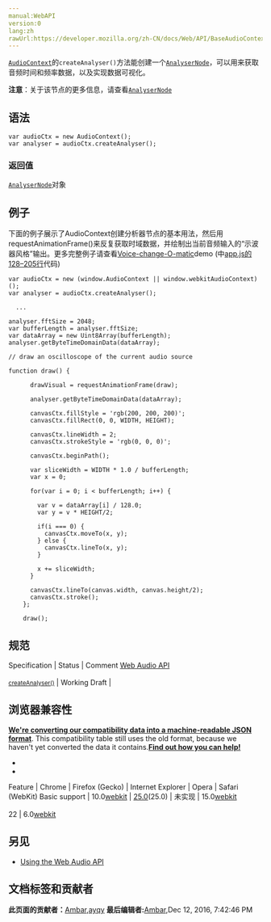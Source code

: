 ```yaml
---
manual:WebAPI
version:0
lang:zh
rawUrl:https://developer.mozilla.org/zh-CN/docs/Web/API/BaseAudioContext/createAnalyser
---
```






[`AudioContext`](%2544 "AudioContext接口表示由音频模块连接而成的音频处理图，每个模块对应一个AudioNode。AudioContext可以控制它所包含的节点的创建，以及音频处理、解码操作的执行。做任何事情之前都要先创建AudioContext对象，因为一切都发生在这个环境之中。")的`createAnalyser()`方法能创建一个[`AnalyserNode`](%2531 "AnalyserNode 赋予了节点可以提供实时频率及时间域分析的信息。它使一个 AudioNode 通过音频流不做修改的从输入到输出, 但允许你获取生成的数据, 处理它并创建音频可视化.")，可以用来获取音频时间和频率数据，以及实现数据可视化。




**注意**：关于该节点的更多信息，请查看[`AnalyserNode`](%2531 "AnalyserNode 赋予了节点可以提供实时频率及时间域分析的信息。它使一个 AudioNode 通过音频流不做修改的从输入到输出, 但允许你获取生成的数据, 处理它并创建音频可视化.")



## 语法<a name="语法"></a>

```
var audioCtx = new AudioContext();
var analyser = audioCtx.createAnalyser();
```

### 返回值<a name="Description"></a>


[`AnalyserNode`](%2531 "AnalyserNode 赋予了节点可以提供实时频率及时间域分析的信息。它使一个 AudioNode 通过音频流不做修改的从输入到输出, 但允许你获取生成的数据, 处理它并创建音频可视化.")对象


## 例子<a name="Examples"></a>


下面的例子展示了AudioContext创建分析器节点的基本用法，然后用requestAnimationFrame()来反复获取时域数据，并绘制出当前音频输入的“示波器风格”输出。更多完整例子请查看[Voice-change-O-matic](%3430 "")demo (中[app.js的128–205行](%3431 "")代码)


```
var audioCtx = new (window.AudioContext || window.webkitAudioContext)();
var analyser = audioCtx.createAnalyser();

  ...

analyser.fftSize = 2048;
var bufferLength = analyser.fftSize;
var dataArray = new Uint8Array(bufferLength);
analyser.getByteTimeDomainData(dataArray);

// draw an oscilloscope of the current audio source

function draw() {

      drawVisual = requestAnimationFrame(draw);

      analyser.getByteTimeDomainData(dataArray);

      canvasCtx.fillStyle = 'rgb(200, 200, 200)';
      canvasCtx.fillRect(0, 0, WIDTH, HEIGHT);

      canvasCtx.lineWidth = 2;
      canvasCtx.strokeStyle = 'rgb(0, 0, 0)';

      canvasCtx.beginPath();

      var sliceWidth = WIDTH * 1.0 / bufferLength;
      var x = 0;

      for(var i = 0; i < bufferLength; i++) {
   
        var v = dataArray[i] / 128.0;
        var y = v * HEIGHT/2;

        if(i === 0) {
          canvasCtx.moveTo(x, y);
        } else {
          canvasCtx.lineTo(x, y);
        }

        x += sliceWidth;
      }

      canvasCtx.lineTo(canvas.width, canvas.height/2);
      canvasCtx.stroke();
    };

    draw();
```

## 规范<a name="规范"></a>
Specification | Status | Comment 
[Web Audio API<br></br><small>createAnalyser()</small>](%22913 "") | Working Draft |  


## 浏览器兼容性<a name="浏览器兼容性"></a>


**[We&#39;re converting our compatibility data into a machine-readable JSON format](%3344 "")**. This compatibility table still uses the old format, because we haven&#39;t yet converted the data it contains.**[Find out how you can help!](%3392 "")**


* 
* 
Feature | Chrome | Firefox (Gecko) | Internet Explorer | Opera | Safari (WebKit) 
Basic support | 10.0[webkit](%3568 "The name of this feature is prefixed with 'webkit' as this browser considers it experimental") | [25.0](%3679 "Released on 2013-10-29.")(25.0) | 未实现 | 15.0[webkit](%3568 "The name of this feature is prefixed with 'webkit' as this browser considers it experimental")<br></br>22 | 6.0[webkit](%3568 "The name of this feature is prefixed with 'webkit' as this browser considers it experimental") 





## 另见<a name="另见"></a>

* [Using the Web Audio API](%3811 "")



## 文档标签和贡献者
**此页面的贡献者：**[Ambar](%3447 ""),[ayqy](%3814 "")
**最后编辑者:**[Ambar](%3447 ""),<time>Dec 12, 2016, 7:42:46 PM</time>


